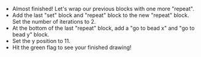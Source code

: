 - Almost finished! Let's wrap our previous blocks with one more "repeat".
- Add the last "set" block and "repeat" block to the new "repeat" block. Set the number of iterations to 2.
- At the bottom of the last "repeat" block, add a "go to bead x" and "go to bead y" block.
- Set the y position to 11.
- Hit the green flag to see your finished drawing!

